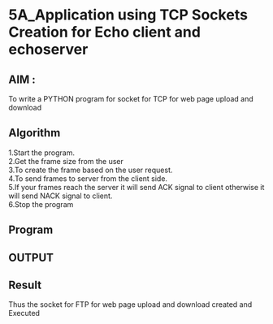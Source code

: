 # 5A_Application using TCP Sockets Creation for Echo client and echoserver
## AIM :
To write a PYTHON program for socket for TCP for web page upload and download
## Algorithm

1.Start the program.
<BR>
2.Get the frame size from the user
<BR>
3.To create the frame based on the user request.
<BR>
4.To send frames to server from the client side.
<BR>
5.If your frames reach the server it will send ACK signal to client otherwise it will send NACK signal to client.
<BR>
6.Stop the program
<BR>
## Program 
## OUTPUT
## Result
Thus the socket for FTP for web page upload and download created and Executed
